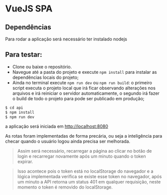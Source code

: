 # VueJS SPA

## Dependências
Para rodar a aplicação será necessário ter instalado nodejs

## Para testar:
* Clone ou baixe o repositório.
* Navegue até a pasta do projeto e execute `npm install` para instalar as dependências locais do projeto;
* Ainda no terminal execute `npm run dev` ou `npm run build`: o primeiro script executa o projeto local que irá ficar observando alterações nos arquivos e irá reiniciar o servidor automaticamente, o segundo irá fazer o build de todo o projeto para pode ser publicado em produção;
```sh
$ cd api
$ npm install
$ npm run dev
```

a aplicação será iniciada em [http://localhost:8080](http://localhost:8080)

As rotas foram implementadas de forma precária, ou seja a inteligência para checar quando o usuário logou ainda precisa ser melhorada.

> Assim será necessário, recarregar a página ao clicar no botão de login e recarregar novamente após um minuto quando o token expirar.

> Isso acontece pois o token está no localStorage do navegador e a lógica implementada verifica se existe esse token no navegador, após um minuto a API retorna um status 401 em qualquer requisição, neste momento o token é removido do localStorage.
